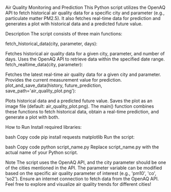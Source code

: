 Air Quality Monitoring and Prediction
This Python script utilizes the OpenAQ API to fetch historical air quality data for a specific city and parameter (e.g., particulate matter PM2.5). It also fetches real-time data for prediction and generates a plot with historical data and a predicted future value.

Description
The script consists of three main functions:

fetch_historical_data(city, parameter, days):

Fetches historical air quality data for a given city, parameter, and number of days.
Uses the OpenAQ API to retrieve data within the specified date range.
fetch_realtime_data(city, parameter):

Fetches the latest real-time air quality data for a given city and parameter.
Provides the current measurement value for prediction.
plot_and_save_data(history, future_prediction, save_path='air_quality_plot.png'):

Plots historical data and a predicted future value.
Saves the plot as an image file (default: air_quality_plot.png).
The main() function combines these functions to fetch historical data, obtain a real-time prediction, and generate a plot with both.

How to Run
Install required libraries:

bash
Copy code
pip install requests matplotlib
Run the script:

bash
Copy code
python script_name.py
Replace script_name.py with the actual name of your Python script.

Note
The script uses the OpenAQ API, and the city parameter should be one of the cities mentioned in the API.
The parameter variable can be modified based on the specific air quality parameter of interest (e.g., 'pm10', 'co', 'so2').
Ensure an internet connection to fetch data from the OpenAQ API.
Feel free to explore and visualize air quality trends for different cities!
